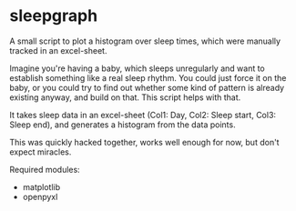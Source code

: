 # sleepgraph
A small script to plot a histogram over sleep times, which were manually tracked in an excel-sheet.

Imagine you're having a baby, which sleeps unregularly and want to establish something like a real sleep rhythm. You could just force it on the baby, or you could try to find out whether some kind of pattern is already existing anyway, and build on that. This script helps with that.

It takes sleep data in an excel-sheet (Col1: Day, Col2: Sleep start, Col3: Sleep end), and generates a histogram from the data points.

This was quickly hacked together, works well enough for now, but don't expect miracles.

Required modules:
- matplotlib
- openpyxl
